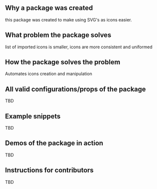 ## Why a package was created
this package was created to make using SVG's as icons easier.


## What problem the package solves
list of imported icons is smaller, icons are more consistent and uniformed

## How the package solves the problem
Automates icons creation and manipulation

## All valid configurations/props of the package
TBD
## Example snippets
TBD
## Demos of the package in action
TBD
## Instructions for contributors
TBD